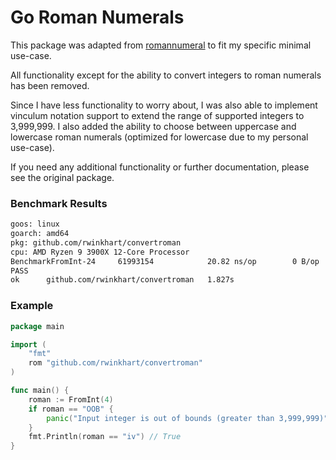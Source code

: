 # Go Roman Numerals

This package was adapted from [romannumeral](https://github.com/brandenc40/romannumeral) to fit my specific minimal use-case.

All functionality except for the ability to convert integers to roman numerals has been removed.

Since I have less functionality to worry about, I was also able to implement vinculum notation support to extend the range of supported integers to 3,999,999.
I also added the ability to choose between uppercase and lowercase roman numerals (optimized for lowercase due to my personal use-case).

If you need any additional functionality or further documentation, please see the original package.

### Benchmark Results

```sh
goos: linux
goarch: amd64
pkg: github.com/rwinkhart/convertroman
cpu: AMD Ryzen 9 3900X 12-Core Processor
BenchmarkFromInt-24    	61993154	        20.82 ns/op	       0 B/op	       0 allocs/op
PASS
ok  	github.com/rwinkhart/convertroman	1.827s
```

### Example

```go
package main

import (
	"fmt"
	rom "github.com/rwinkhart/convertroman"
)

func main() {
	roman := FromInt(4)
	if roman == "OOB" {
		panic("Input integer is out of bounds (greater than 3,999,999)")
	}
	fmt.Println(roman == "iv") // True
}
```
